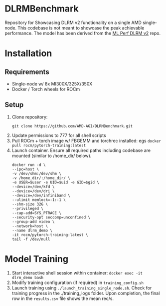 # DLRMBenchmark
Repository for Showcasing DLRM v2 functionality on a single AMD single-node. This codebase is not meant to showcase the peak achievable performance. The model has been derived from the [ML Perf DLRM v2](https://github.com/mlcommons/training/tree/master/recommendation_v2/torchrec_dlrm) repo.

# Installation

## Requirements
- Single-node w/ 8x MI300X/325X/350X
- Docker / Torch wheels for ROCm

## Setup
1. Clone repository:
   ```
   git clone https://github.com/AMD-AGI/DLRMBenchmark.git
   ``` 
2. Update permissions to 777 for all shell scripts
3. Pull ROCm + torch image w/ FBGEMM and torchrec installed: egs ```docker pull rocm/pytorch-training:latest```
4. Launch container. Ensure all required paths including codebase are mounted (similar to /home_dir/ below).
    ```
    docker run -d \
    --ipc=host \
    -v /dev/shm:/dev/shm \
    -v /home_dir/:/home_dir/ \
    -e USER=$user -e UID=$uid -e GID=$gid \
    --device=/dev/kfd \
    --device=/dev/dri \
    --device=/dev/infiniband \
    --ulimit memlock=-1:-1 \
    --shm-size 32G \
    --privileged \
    --cap-add=SYS_PTRACE \
    --security-opt seccomp=unconfined \
    --group-add video \
    --network=host \
    --name dlrm_demo \
    -it rocm/pytorch-training:latest \
    tail -f /dev/null
   ```

# Model Training
1. Start interactive shell session within container: ```docker exec -it dlrm_demo bash```
2. Modify training configuration (if required) in ```training_config.sh```
3. Launch training using ```./launch_training_single_node.sh```. Check for training progress in the ./training_logs folder. Upon completion, the final row in the ```results.csv``` file shows the mean rec/s. 
